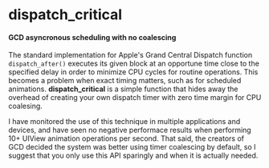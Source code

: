 dispatch_critical
=================
#### GCD asyncronous scheduling with no coalescing

The standard implementation for Apple's Grand Central Dispatch function `dispatch_after()` executes its given block at an opportune time close to the specified delay in order to minimize CPU cycles for routine operations. This becomes a problem when exact timing matters, such as for scheduled animations. __dispatch_critical__ is a simple function that hides away the overhead of creating your own dispatch timer with zero time margin for CPU coalesing. 

I have monitored the use of this technique in multiple applications and devices, and have seen no negative performace results when performing 10+ UIView animation operations per second. That said, the creators of GCD decided the system was better using timer coalescing by default, so I suggest that you only use this API sparingly and when it is actually needed. 
